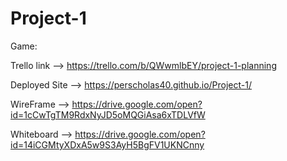 # Project-1
Game: 

Trello link --> https://trello.com/b/QWwmlbEY/project-1-planning


Deployed Site --> https://perscholas40.github.io/Project-1/

WireFrame --> https://drive.google.com/open?id=1cCwTgTM9RdxNyJD5oMQGiAsa6xTDLVfW


Whiteboard --> https://drive.google.com/open?id=14iCGMtyXDxA5w9S3AyH5BgFV1UKNCnny
